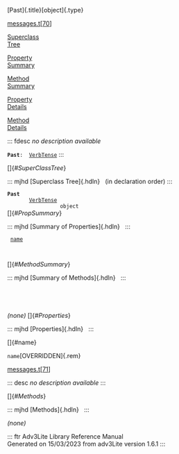 [Past]{.title}[object]{.type}

[messages.t](../file/messages.t.html)\[[70](../source/messages.t.html#70)\]

[Superclass\
Tree](#_SuperClassTree_)

[Property\
Summary](#_PropSummary_)

[Method\
Summary](#_MethodSummary_)

[Property\
Details](#_Properties_)

[Method\
Details](#_Methods_)

::: fdesc
*no description available*

**`Past`**` :   `[`VerbTense`](../object/VerbTense.html)
:::

[]{#_SuperClassTree_}

::: mjhd
[Superclass Tree]{.hdln}   (in declaration order)
:::

**`Past`**\
`         `[`VerbTense`](../object/VerbTense.html)\
`                 object`\
[]{#_PropSummary_}

::: mjhd
[Summary of Properties]{.hdln}  
:::

` `[`name`](#name)`  `

` `

[]{#_MethodSummary_}

::: mjhd
[Summary of Methods]{.hdln}  
:::

` `

` `

*(none)* []{#_Properties_}

::: mjhd
[Properties]{.hdln}  
:::

[]{#name}

`name`[OVERRIDDEN]{.rem}

[messages.t](../file/messages.t.html)\[[71](../source/messages.t.html#71)\]

::: desc
*no description available*
:::

[]{#_Methods_}

::: mjhd
[Methods]{.hdln}  
:::

*(none)*

::: ftr
Adv3Lite Library Reference Manual\
Generated on 15/03/2023 from adv3Lite version 1.6.1
:::
